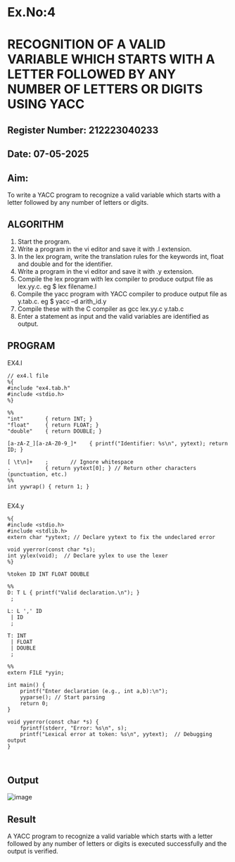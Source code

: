 # Ex.No:4
# RECOGNITION OF A VALID VARIABLE WHICH STARTS WITH A LETTER FOLLOWED BY ANY NUMBER OF LETTERS OR DIGITS USING YACC
## Register Number: 212223040233
## Date: 07-05-2025
## Aim:
To write a YACC program to recognize a valid variable which starts with a letter followed by any number of letters or digits.
## ALGORITHM
1.	Start the program.
2.	Write a program in the vi editor and save it with .l extension.
3.	In the lex program, write the translation rules for the keywords int, float and double and for the identifier.
4.	Write a program in the vi editor and save it with .y extension.
5.	Compile the lex program with lex compiler to produce output file as lex.yy.c. eg $ lex filename.l
6.	Compile the yacc program with YACC compiler to produce output file as y.tab.c. eg $ yacc –d arith_id.y
7.	Compile these with the C compiler as gcc lex.yy.c y.tab.c
8.	Enter a statement as input and the valid variables are identified as output.
## PROGRAM

EX4.l

```
// ex4.l file
%{
#include "ex4.tab.h"
#include <stdio.h>
%}

%%
"int"       { return INT; }
"float"     { return FLOAT; }
"double"    { return DOUBLE; }

[a-zA-Z_][a-zA-Z0-9_]*    { printf("Identifier: %s\n", yytext); return ID; }

[ \t\n]+    ;       // Ignore whitespace
.           { return yytext[0]; } // Return other characters (punctuation, etc.)
%%
int yywrap() { return 1; }


```
EX4.y

```
%{
#include <stdio.h>
#include <stdlib.h>
extern char *yytext; // Declare yytext to fix the undeclared error

void yyerror(const char *s);
int yylex(void);  // Declare yylex to use the lexer
%}

%token ID INT FLOAT DOUBLE

%%
D: T L { printf("Valid declaration.\n"); }
 ;

L: L ',' ID
 | ID
 ;

T: INT
 | FLOAT
 | DOUBLE
 ;

%%
extern FILE *yyin;

int main() {
    printf("Enter declaration (e.g., int a,b):\n");
    yyparse(); // Start parsing
    return 0;
}

void yyerror(const char *s) {
    fprintf(stderr, "Error: %s\n", s);
    printf("Lexical error at token: %s\n", yytext);  // Debugging output
}



```
## Output

![image](https://github.com/user-attachments/assets/0e98f324-3d26-4afd-92e1-3836da55c6a8)


## Result
A YACC program to recognize a valid variable which starts with a letter followed by any number of letters or digits is executed successfully and the output is verified.
